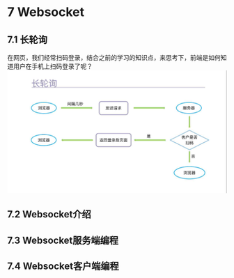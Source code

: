 # 7 Websocket
## 7.1 长轮询
在网页，我们经常扫码登录，结合之前的学习的知识点，来思考下，前端是如何知道用户在手机上扫码登录了呢？
![](img/Websocket)
## 7.2 Websocket介绍

## 7.3 Websocket服务端编程

## 7.4 Websocket客户端编程